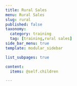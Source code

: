 ```yaml
---
title: Rural Sales
menu: Rural Sales
slug: rural
published: false
taxonomy:
  category: training
  tag: [training,rural sales]
side_bar_menu: true
template: modular_sidebar

list_subpages: true

content:
  items: @self.children

---
```

